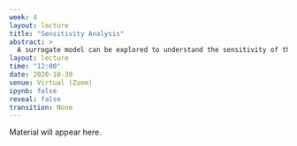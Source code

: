 ```yaml
---
week: 4
layout: lecture
title: "Sensitivity Analysis"
abstract: >
  A surrogate model can be explored to understand the sensitivity of the system. This lecture will review how to perform sensitivity analysis.
layout: lecture
time: "12:00"
date: 2020-10-30
venue: Virtual (Zoom)
ipynb: false
reveal: false
transition: None
---
```


Material will appear here.
